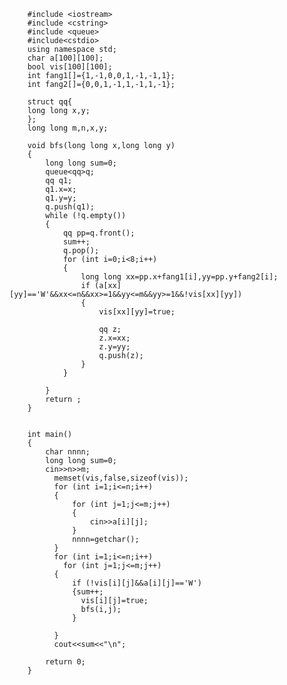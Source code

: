         #include <iostream>
        #include <cstring>
        #include <queue>
        #include<cstdio>
        using namespace std;
        char a[100][100];
        bool vis[100][100];
        int fang1[]={1,-1,0,0,1,-1,-1,1};
        int fang2[]={0,0,1,-1,1,-1,1,-1};
    
        struct qq{
        long long x,y;
        };
        long long m,n,x,y;
    
        void bfs(long long x,long long y)
        {
            long long sum=0;
            queue<qq>q;
            qq q1;
            q1.x=x;
            q1.y=y;
            q.push(q1);
            while (!q.empty())
            {
                qq pp=q.front();
                sum++;
                q.pop();
                for (int i=0;i<8;i++)
                {
                    long long xx=pp.x+fang1[i],yy=pp.y+fang2[i];
                    if (a[xx][yy]=='W'&&xx<=n&&xx>=1&&yy<=m&&yy>=1&&!vis[xx][yy])
                    {
                        vis[xx][yy]=true;
    
                        qq z;
                        z.x=xx;
                        z.y=yy;
                        q.push(z);
                    }
                }
    
            }
            return ;
        }
    
    
        int main()
        {
            char nnnn;
            long long sum=0;
            cin>>n>>m;
              memset(vis,false,sizeof(vis));
              for (int i=1;i<=n;i++)
              {
                  for (int j=1;j<=m;j++)
                  {
                      cin>>a[i][j];
                  }
                  nnnn=getchar();
              }
              for (int i=1;i<=n;i++)
                for (int j=1;j<=m;j++)
              {
                  if (!vis[i][j]&&a[i][j]=='W')
                  {sum++;
                    vis[i][j]=true;
                    bfs(i,j);
                  }
    
              }
              cout<<sum<<"\n";
    
        	return 0;
        }
